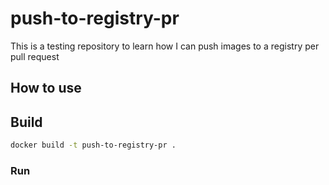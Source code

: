 # push-to-registry-pr
This is a testing repository to learn how I can push images to a registry per pull request


## How to use

## Build

```bash
docker build -t push-to-registry-pr .
```

### Run

```bash
